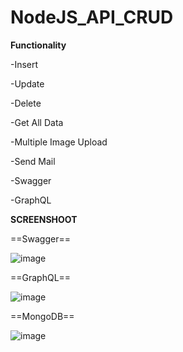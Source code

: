 # NodeJS_API_CRUD

**Functionality**

-Insert

-Update

-Delete

-Get All Data

-Multiple Image Upload

-Send Mail

-Swagger

-GraphQL

**SCREENSHOOT**

==Swagger==

![image](https://user-images.githubusercontent.com/43671273/161380513-e67c7333-f42b-4fa0-9f77-274c82a5d6f3.png)


==GraphQL==

![image](https://user-images.githubusercontent.com/43671273/161380560-5c94d1e9-2b04-488b-8662-eb7f9fdd1eab.png)


==MongoDB==

![image](https://user-images.githubusercontent.com/43671273/161380573-6f49dc20-eb5f-4138-a4ba-f0f9a72f86d0.png)

